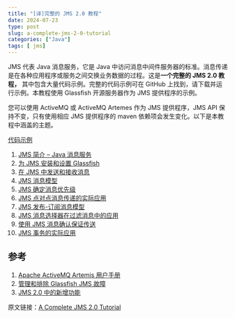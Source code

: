 ```yaml
---
title: "[译]完整的 JMS 2.0 教程"
date: 2024-07-23
type: post
slug: a-complete-jms-2-0-tutorial
categories: ["Java"]
tags: [ jms]
---
```


JMS 代表 Java 消息服务，它是 Java 中访问消息中间件服务器的标准。消息传递是在各种应用程序或服务之间交换业务数据的过程。这是**一个完整的 JMS 2.0 教程，** 其中包含大量代码示例。完整的代码示例可在 GitHub 上找到，请下载并运行示例。本教程使用 Glassfish 开源服务器作为 JMS 提供程序的示例。

您可以使用 ActiveMQ 或 ActiveMQ Artemes 作为 JMS 提供程序，JMS API 保持不变，只有使用相应 JMS 提供程序的 maven 依赖项会发生变化。以下是本教程中涵盖的主题。

[代码示例](https://github.com/jstobigdata/jms-parent-app)


1. [JMS 简介 – Java 消息服务](https://blog.chensoul.cc/posts/2024/07/23/jms-introduction-java-message-service/)
2. [为 JMS 安装和设置 Glassfish](https://blog.chensoul.cc/posts/2024/07/23/install-and-setup-glassfish-for-jms/)
3. [在 JMS 中发送和接收消息](https://blog.chensoul.cc/posts/2024/07/23/send-and-receive-message-in-jms/)
4. [JMS 消息模型](https://blog.chensoul.cc/posts/2024/07/23/jms-message-model/)
5. [JMS 确定消息优先级](https://blog.chensoul.cc/posts/2024/07/23/jms-prioritize-messages/)
6. [JMS 点对点消息传递的实际应用](https://blog.chensoul.cc/posts/2024/07/23/jms-point-to-point-messaging-in-action/)
7. [JMS 发布-订阅消息模型](https://blog.chensoul.cc/posts/2024/07/23/jms-pub-sub-messaging-model/)
8. [JMS 消息选择器在过滤消息中的应用](https://blog.chensoul.cc/posts/2024/07/23/jms-message-selectors-in-action-to-filter-messages/)
9. [使用 JMS 消息确认保证传送](https://blog.chensoul.cc/posts/2024/07/23/guaranteed-delivery-using-jms-message-acknowledgement/)
10. [JMS 事务的实际应用](https://blog.chensoul.cc/posts/2024/07/23/jms-transactions-in-action/)

## 参考

1. [Apache ActiveMQ Artemis 用户手册](https://activemq.apache.org/components/artemis/documentation/latest/)
2. [管理和排除 Glassfish JMS 故障](https://docs.oracle.com/cd/E19798-01/821-1751/abljw/index.html)
3. [JMS 2.0 中的新增功能](https://www.oracle.com/technical-resources/articles/java/jms20.html)



原文链接：[A Complete JMS 2.0 Tutorial](https://jstobigdata.com/jms/a-complete-jms-2-0-tutorial/)
